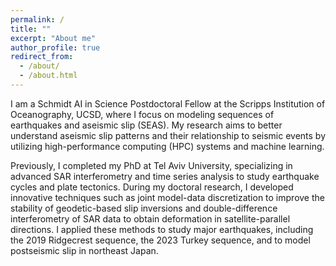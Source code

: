```yaml
---
permalink: /
title: ""
excerpt: "About me"
author_profile: true
redirect_from: 
  - /about/
  - /about.html
---
```


I am a Schmidt AI in Science Postdoctoral Fellow at the Scripps Institution of Oceanography, UCSD, where I focus on modeling sequences of earthquakes and aseismic slip (SEAS). My research aims to better understand aseismic slip patterns and their relationship to seismic events by utilizing high-performance computing (HPC) systems and machine learning.

Previously, I completed my PhD at Tel Aviv University, specializing in advanced SAR interferometry and time series analysis to study earthquake cycles and plate tectonics. During my doctoral research, I developed innovative techniques such as joint model-data discretization to improve the stability of geodetic-based slip inversions and double-difference interferometry of SAR data to obtain deformation in satellite-parallel directions. I applied these methods to study major earthquakes, including the 2019 Ridgecrest sequence, the 2023 Turkey sequence, and to model postseismic slip in northeast Japan.
